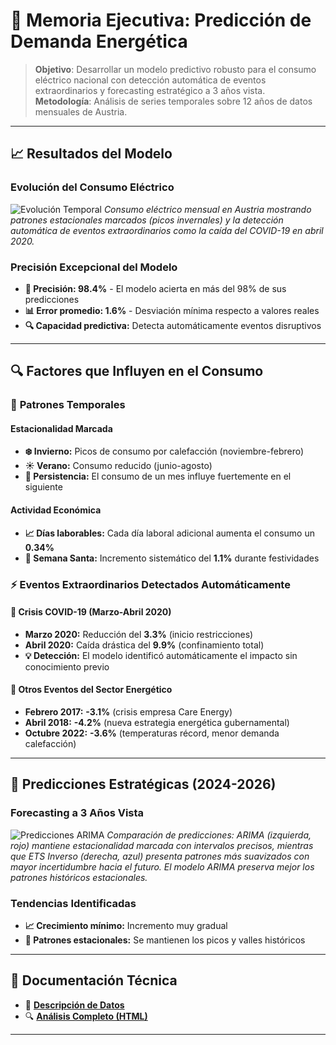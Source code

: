 # 💼 Memoria Ejecutiva: Predicción de Demanda Energética  
> **Objetivo**: Desarrollar un modelo predictivo robusto para el consumo eléctrico nacional con detección automática de eventos extraordinarios y forecasting estratégico a 3 años vista.  
> **Metodología**: Análisis de series temporales sobre 12 años de datos mensuales de Austria.

---

## 📈 Resultados del Modelo

### Evolución del Consumo Eléctrico
![Evolución Temporal](https://github.com/user-attachments/assets/29c1e4b2-abfe-49cd-ac3d-39f2220e23e1)
*Consumo eléctrico mensual en Austria mostrando patrones estacionales marcados (picos invernales) y la detección automática de eventos extraordinarios como la caída del COVID-19 en abril 2020.*

### Precisión Excepcional del Modelo
- **🎯 Precisión: 98.4%** - El modelo acierta en más del 98% de sus predicciones
- **📊 Error promedio: 1.6%** - Desviación mínima respecto a valores reales
- **🔍 Capacidad predictiva:** Detecta automáticamente eventos disruptivos

---

## 🔍 Factores que Influyen en el Consumo

### 📅 **Patrones Temporales**
#### Estacionalidad Marcada
- **❄️ Invierno:** Picos de consumo por calefacción (noviembre-febrero)
- **☀️ Verano:** Consumo reducido (junio-agosto)
- **🔄 Persistencia:** El consumo de un mes influye fuertemente en el siguiente

#### Actividad Económica
- **📈 Días laborables:** Cada día laboral adicional aumenta el consumo un **0.34%**
- **🐣 Semana Santa:** Incremento sistemático del **1.1%** durante festividades

### ⚡ **Eventos Extraordinarios Detectados Automáticamente**

#### 🦠 Crisis COVID-19 (Marzo-Abril 2020)
- **Marzo 2020:** Reducción del **3.3%** (inicio restricciones)
- **Abril 2020:** Caída drástica del **9.9%** (confinamiento total)
- **💡 Detección:** El modelo identificó automáticamente el impacto sin conocimiento previo

#### 🏢 Otros Eventos del Sector Energético
- **Febrero 2017:** **-3.1%** (crisis empresa Care Energy)
- **Abril 2018:** **-4.2%** (nueva estrategia energética gubernamental)
- **Octubre 2022:** **-3.6%** (temperaturas récord, menor demanda calefacción)

---

## 🔮 Predicciones Estratégicas (2024-2026)

### Forecasting a 3 Años Vista
![Predicciones ARIMA](https://github.com/user-attachments/assets/ea1da166-9f16-4817-849c-8b454a9f020e)
*Comparación de predicciones: ARIMA (izquierda, rojo) mantiene estacionalidad marcada con intervalos precisos, mientras que ETS Inverso (derecha, azul) presenta patrones más suavizados con mayor incertidumbre hacia el futuro. El modelo ARIMA preserva mejor los patrones históricos estacionales.*

### Tendencias Identificadas
- **📈 Crecimiento mínimo:** Incremento muy gradual
- **🔄 Patrones estacionales:** Se mantienen los picos y valles históricos

---

## 📂 Documentación Técnica
- 💾 **[Descripción de Datos](../data/README.md)**
- 🔍 **[Análisis Completo (HTML)](../code/analisis_series_temporales.html)**  

---
